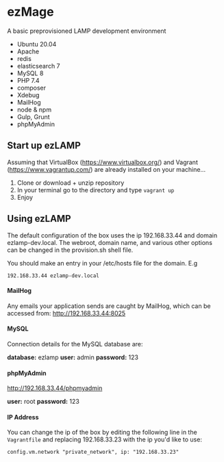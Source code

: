 # ezMage

A basic preprovisioned LAMP development environment

- Ubuntu 20.04
- Apache
- redis
- elasticsearch 7
- MySQL 8
- PHP 7.4
- composer
- Xdebug
- MailHog
- node & npm
- Gulp, Grunt
- phpMyAdmin

## Start up ezLAMP
Assuming that VirtualBox (https://www.virtualbox.org/) and Vagrant (https://www.vagrantup.com/) are already installed on your machine...

1. Clone or download + unzip repository
2. In your terminal go to the directory and type `vagrant up`
3. Enjoy

## Using ezLAMP

The default configuration of the box uses the ip 192.168.33.44 and domain ezlamp-dev.local.  The webroot, domain name, and various other options can be changed in the provision.sh shell file.


You should make an entry in your /etc/hosts file for the domain. E.g

`192.168.33.44 ezlamp-dev.local`


#### MailHog
Any emails your application sends are caught by MailHog, which can be accessed from:
http://192.168.33.44:8025

#### MySQL
Connection details for the MySQL database are:

**database:** ezlamp
**user:** admin
**password:** 123

#### phpMyAdmin

http://192.168.33.44/phpmyadmin

**user:** root
**password:** 123


#### IP Address
You can change the ip of the box by editing the following line in the `Vagrantfile` and replacing 192.168.33.23 with the ip you'd like to use:

`config.vm.network "private_network", ip: "192.168.33.23"`
